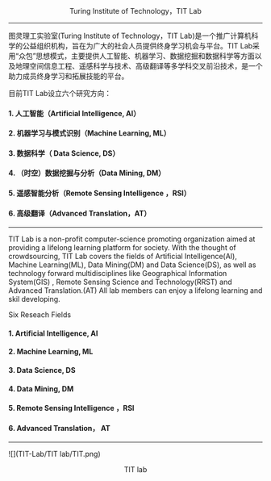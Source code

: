  <p align="center"> Turing Institute of Technology，TIT Lab<p align="center">

------------------------------------------------------------------

图灵理工实验室(Turing Institute of Technology，TIT Lab)是一个推广计算机科学的公益组织机构，旨在为广大的社会人员提供终身学习机会与平台。TIT Lab采用“众包”思想模式，主要提供人工智能、机器学习、数据挖掘和数据科学等方面以及地理空间信息工程、遥感科学与技术、高级翻译等多学科交叉前沿技术，是一个助力成员终身学习和拓展技能的平台。


目前TIT Lab设立六个研究方向：

#### 1.  人工智能（Artificial Intelligence, AI）
#### 2. 机器学习与模式识别（Machine Learning, ML）
#### 3.  数据科学（ Data Science, DS）
#### 4. （时空）数据挖掘与分析（Data Mining, DM）
#### 5. 遥感智能分析（Remote Sensing Intelligence ，RSI）
#### 6. 高级翻译（Advanced Translation，AT）

----------------------------------------------------------------------


TIT Lab is a non-profit computer-science promoting organization aimed at providing a lifelong learning platform for society. With the thought of crowdsourcing, TIT Lab covers the fields of Artificial Intelligence(AI), Machine Learning(ML), Data Mining(DM) and Data Science(DS), as well as  technology forward multidisciplines like Geographical Information System(GIS) , Remote Sensing Science and Technology(RRST) and Advanced Translation.(AT) All lab members can enjoy a lifelong learning and skil developing.


Six Reseach Fields

#### 1.	Artificial Intelligence, AI
#### 2.	Machine Learning, ML
#### 3.	Data Science, DS
#### 4.	Data Mining, DM
#### 5.	Remote Sensing Intelligence ，RSI
#### 6.	Advanced Translation， AT

-------------------------------------------------------------------------




 ![](TIT-Lab/TIT lab/TIT.png)

 <p align="center">TIT lab<p align="center">
